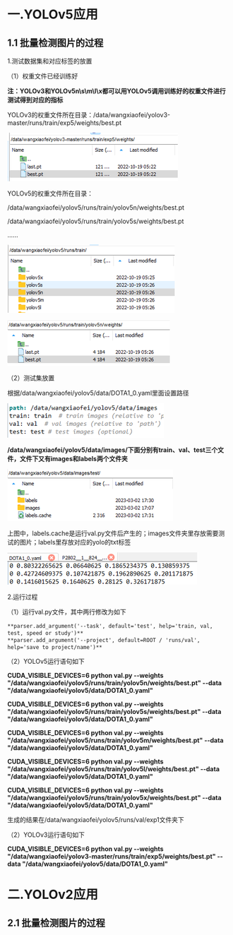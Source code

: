 # 一.YOLOv5应用
## 1.1 批量检测图片的过程

1.测试数据集和对应标签的放置

（1）权重文件已经训练好

**注：YOLOv3和YOLOv5n\s\m\l\x都可以用YOLOv5调用训练好的权重文件进行测试得到对应的指标**

YOLOv3的权重文件所在目录：/data/wangxiaofei/yolov3-master/runs/train/exp5/weights/best.pt

![image](https://github.com/wangxiaofei2022/YOLO/blob/main/YOLOv3_weight.png)

YOLOv5的权重文件所在目录：

/data/wangxiaofei/yolov5/runs/train/yolov5n/weights/best.pt

/data/wangxiaofei/yolov5/runs/train/yolov5s/weights/best.pt

......

![image](https://github.com/wangxiaofei2022/YOLO/blob/main/YOLOv5_weight1.png)

![image](https://github.com/wangxiaofei2022/YOLO/blob/main/YOLOv5_weight2.png)

（2）测试集放置

根据/data/wangxiaofei/yolov5/data/DOTA1_0.yaml里面设置路径

![image](https://github.com/wangxiaofei2022/YOLO/blob/main/path.png)

**/data/wangxiaofei/yolov5/data/images/下面分别有train、val、test三个文件，文件下又有images和labels两个文件夹**

![image](https://github.com/wangxiaofei2022/YOLO/blob/main/test_path.png)

上图中，labels.cache是运行val.py文件后产生的；images文件夹里存放需要测试的图片；labels里存放对应的yolo的txt标签

![image](https://github.com/wangxiaofei2022/YOLO/blob/main/yolo_txt_label.png)

2.运行过程

（1）运行val.py文件，其中两行修改为如下

    **parser.add_argument('--task', default='test', help='train, val, test, speed or study')**
    **parser.add_argument('--project', default=ROOT / 'runs/val', help='save to project/name')**

（2）YOLOv5运行语句如下

**CUDA_VISIBLE_DEVICES=6 python val.py --weights "/data/wangxiaofei/yolov5/runs/train/yolov5n/weights/best.pt" --data "/data/wangxiaofei/yolov5/data/DOTA1_0.yaml"**

**CUDA_VISIBLE_DEVICES=6 python val.py --weights "/data/wangxiaofei/yolov5/runs/train/yolov5s/weights/best.pt" --data "/data/wangxiaofei/yolov5/data/DOTA1_0.yaml"**

**CUDA_VISIBLE_DEVICES=6 python val.py --weights "/data/wangxiaofei/yolov5/runs/train/yolov5m/weights/best.pt" --data "/data/wangxiaofei/yolov5/data/DOTA1_0.yaml"**

**CUDA_VISIBLE_DEVICES=6 python val.py --weights "/data/wangxiaofei/yolov5/runs/train/yolov5l/weights/best.pt" --data "/data/wangxiaofei/yolov5/data/DOTA1_0.yaml"**

**CUDA_VISIBLE_DEVICES=6 python val.py --weights "/data/wangxiaofei/yolov5/runs/train/yolov5x/weights/best.pt" --data "/data/wangxiaofei/yolov5/data/DOTA1_0.yaml"**

生成的结果在/data/wangxiaofei/yolov5/runs/val/exp1文件夹下

（2）YOLOv3运行语句如下

**CUDA_VISIBLE_DEVICES=6 python val.py --weights "/data/wangxiaofei/yolov3-master/runs/train/exp5/weights/best.pt" --data "/data/wangxiaofei/yolov5/data/DOTA1_0.yaml"**

# 二.YOLOv2应用
## 2.1 批量检测图片的过程

